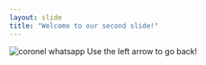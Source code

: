 ```yaml
---
layout: slide
title: "Welcome to our second slide!"
---
```

![coronel whatsapp](https://pbs.twimg.com/profile_images/1484681999461851139/yJq-SIRd_400x400.jpg)
Use the left arrow to go back!


